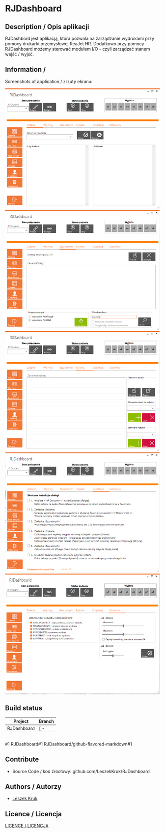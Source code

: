 # RJDashboard


## Description / Opis aplikacji
RJDashbord jest aplikacją, która pozwala na zarządzanie wydrukami przy pomocy drukarki przemysłowej ReaJet HR.
Dodatkowo przy pomocy RJDashboard możemy sterować modułem I/O - czyli zarządzać stanem wejść / wyjść.

## Information / 
Screenshots of application / zrzuty ekranu:

![Zadanie](/images/RJD_zadanie.png)
![Baza danych](/images/RJD_bazaDanych.png)
![Ustawienia etykiety](/images/RJD_etykieta.png)
![Pomoc](/images/RJD_OAplikacji.png)
![Ustawienia](/images/RJD_ustawienia.png)

## Build status
|Project|Branch|
|-------|-------|
|RJDashboard| [ - |

##
#1
RJDashboard#1
RJDashboard/github-flavored-markdown#1

## Contribute
* Source Code / kod źródłowy: github.com/LeszekKruk/RJDashboard

## Authors / Autorzy

* [Leszek Kruk](http://krukcom.pl)

## Licence / Licencja
[LICENCE / LICENCJA](docs/LICENCE)